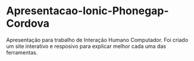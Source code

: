 # Apresentacao-Ionic-Phonegap-Cordova
Apresentação para trabalho de Interação Humano Computador. Foi criado um site interativo e resposivo para explicar melhor cada uma das ferramentas.
